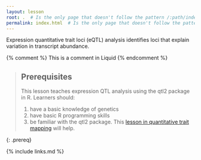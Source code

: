 ```yaml
---
layout: lesson
root: .  # Is the only page that doesn't follow the pattern /:path/index.html
permalink: index.html  # Is the only page that doesn't follow the pattern /:path/index.html
---
```

Expression quantitative trait loci (eQTL) analysis identifies loci that explain variation in transcript abundance.  

<!-- this is an html comment -->

{% comment %} This is a comment in Liquid {% endcomment %}

> ## Prerequisites
>
> This lesson teaches expression QTL analysis using the qtl2 package in R. Learners should:  
> 1. have a basic knowledge of genetics 
> 2. have basic R programming skills
> 3. be familiar with the qtl2 package. This [lesson in quantitative trait mapping](https://smcclatchy.github.io/mapping/) will help.

{: .prereq}

{% include links.md %}

